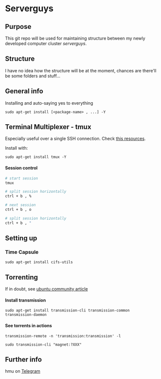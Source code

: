 # Serverguys

## Purpose

This git repo will be used for maintaining structure between my newly developed computer cluster *serverguys*.

## Structure

I have no idea how the structure will be at the moment, chances are there'll be some folders and stuff...

## General info

Installing and auto-saying yes to everything
```
sudo apt-get install [<package-name> , ...] -Y
```

## Terminal Multiplexer - tmux
Especially useful over a single SSH connection.
Check [this resources](https://www.digitalocean.com/community/tutorials/how-to-install-and-use-tmux-on-ubuntu-12-10--2).

Install with:
```
sudo apt-get install tmux -Y
```
#### Session control
```bash
# start session
tmux
```
```bash
# split session horizontally
ctrl + b , %
```
```bash
# next session
ctrl + b , o
```
```bash
# split session horizontally
ctrl + b , "
```

## Setting up

### Time Capsule

```
sudo apt-get install cifs-utils
```

## Torrenting
If in doubt, see [ubuntu community article](https://help.ubuntu.com/community/TransmissionHowTo)
#### Install transmission
```
sudo apt-get install transmission-cli transmission-common transmission-daemon
```
#### See torrents in actions
```
transmission-remote -n 'transmission:transmission' -l
```

```
sudo transmission-cli "magnet:?XXX"
```



## Further info

hmu on [Telegram](http://t.me/DannyDannyDanny)
